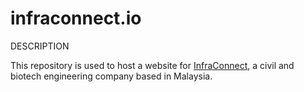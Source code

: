 # infraconnect.io

DESCRIPTION

This repository is used to host a website for <a href='https://infraconnect.github.io/infraconnect.io/'>InfraConnect</a>, a civil and biotech engineering company based in Malaysia.
